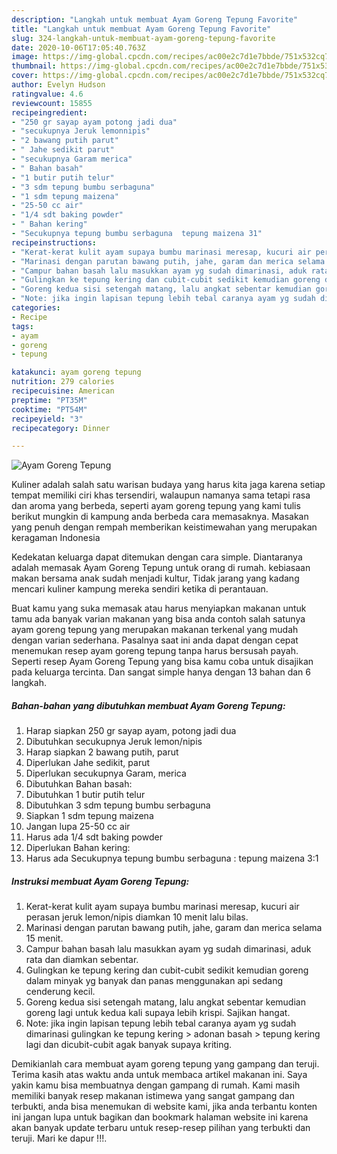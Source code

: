 ```yaml
---
description: "Langkah untuk membuat Ayam Goreng Tepung Favorite"
title: "Langkah untuk membuat Ayam Goreng Tepung Favorite"
slug: 324-langkah-untuk-membuat-ayam-goreng-tepung-favorite
date: 2020-10-06T17:05:40.763Z
image: https://img-global.cpcdn.com/recipes/ac00e2c7d1e7bbde/751x532cq70/ayam-goreng-tepung-foto-resep-utama.jpg
thumbnail: https://img-global.cpcdn.com/recipes/ac00e2c7d1e7bbde/751x532cq70/ayam-goreng-tepung-foto-resep-utama.jpg
cover: https://img-global.cpcdn.com/recipes/ac00e2c7d1e7bbde/751x532cq70/ayam-goreng-tepung-foto-resep-utama.jpg
author: Evelyn Hudson
ratingvalue: 4.6
reviewcount: 15855
recipeingredient:
- "250 gr sayap ayam potong jadi dua"
- "secukupnya Jeruk lemonnipis"
- "2 bawang putih parut"
- " Jahe sedikit parut"
- "secukupnya Garam merica"
- " Bahan basah"
- "1 butir putih telur"
- "3 sdm tepung bumbu serbaguna"
- "1 sdm tepung maizena"
- "25-50 cc air"
- "1/4 sdt baking powder"
- " Bahan kering"
- "Secukupnya tepung bumbu serbaguna  tepung maizena 31"
recipeinstructions:
- "Kerat-kerat kulit ayam supaya bumbu marinasi meresap, kucuri air perasan jeruk lemon/nipis diamkan 10 menit lalu bilas."
- "Marinasi dengan parutan bawang putih, jahe, garam dan merica selama 15 menit."
- "Campur bahan basah lalu masukkan ayam yg sudah dimarinasi, aduk rata dan diamkan sebentar."
- "Gulingkan ke tepung kering dan cubit-cubit sedikit kemudian goreng dalam minyak yg banyak dan panas menggunakan api sedang cenderung kecil."
- "Goreng kedua sisi setengah matang, lalu angkat sebentar kemudian goreng lagi untuk kedua kali supaya lebih krispi. Sajikan hangat."
- "Note: jika ingin lapisan tepung lebih tebal caranya ayam yg sudah dimarinasi gulingkan ke tepung kering &gt; adonan basah &gt; tepung kering lagi dan dicubit-cubit agak banyak supaya kriting."
categories:
- Recipe
tags:
- ayam
- goreng
- tepung

katakunci: ayam goreng tepung 
nutrition: 279 calories
recipecuisine: American
preptime: "PT35M"
cooktime: "PT54M"
recipeyield: "3"
recipecategory: Dinner

---
```



![Ayam Goreng Tepung](https://img-global.cpcdn.com/recipes/ac00e2c7d1e7bbde/751x532cq70/ayam-goreng-tepung-foto-resep-utama.jpg)

Kuliner adalah salah satu warisan budaya yang harus kita jaga karena setiap tempat memiliki ciri khas tersendiri, walaupun namanya sama tetapi rasa dan aroma yang berbeda, seperti ayam goreng tepung yang kami tulis berikut mungkin di kampung anda berbeda cara memasaknya. Masakan yang penuh dengan rempah memberikan keistimewahan yang merupakan keragaman Indonesia



Kedekatan keluarga dapat ditemukan dengan cara simple. Diantaranya adalah memasak Ayam Goreng Tepung untuk orang di rumah. kebiasaan makan bersama anak sudah menjadi kultur, Tidak jarang yang kadang mencari kuliner kampung mereka sendiri ketika di perantauan.

Buat kamu yang suka memasak atau harus menyiapkan makanan untuk tamu ada banyak varian makanan yang bisa anda contoh salah satunya ayam goreng tepung yang merupakan makanan terkenal yang mudah dengan varian sederhana. Pasalnya saat ini anda dapat dengan cepat menemukan resep ayam goreng tepung tanpa harus bersusah payah.
Seperti resep Ayam Goreng Tepung yang bisa kamu coba untuk disajikan pada keluarga tercinta. Dan sangat simple hanya dengan 13 bahan dan 6 langkah.


<!--inarticleads1-->

##### Bahan-bahan yang dibutuhkan membuat Ayam Goreng Tepung:

1. Harap siapkan 250 gr sayap ayam, potong jadi dua
1. Dibutuhkan secukupnya Jeruk lemon/nipis
1. Harap siapkan 2 bawang putih, parut
1. Diperlukan  Jahe sedikit, parut
1. Diperlukan secukupnya Garam, merica
1. Dibutuhkan  Bahan basah:
1. Dibutuhkan 1 butir putih telur
1. Dibutuhkan 3 sdm tepung bumbu serbaguna
1. Siapkan 1 sdm tepung maizena
1. Jangan lupa 25-50 cc air
1. Harus ada 1/4 sdt baking powder
1. Diperlukan  Bahan kering:
1. Harus ada Secukupnya tepung bumbu serbaguna : tepung maizena 3:1




<!--inarticleads2-->

##### Instruksi membuat  Ayam Goreng Tepung:

1. Kerat-kerat kulit ayam supaya bumbu marinasi meresap, kucuri air perasan jeruk lemon/nipis diamkan 10 menit lalu bilas.
1. Marinasi dengan parutan bawang putih, jahe, garam dan merica selama 15 menit.
1. Campur bahan basah lalu masukkan ayam yg sudah dimarinasi, aduk rata dan diamkan sebentar.
1. Gulingkan ke tepung kering dan cubit-cubit sedikit kemudian goreng dalam minyak yg banyak dan panas menggunakan api sedang cenderung kecil.
1. Goreng kedua sisi setengah matang, lalu angkat sebentar kemudian goreng lagi untuk kedua kali supaya lebih krispi. Sajikan hangat.
1. Note: jika ingin lapisan tepung lebih tebal caranya ayam yg sudah dimarinasi gulingkan ke tepung kering &gt; adonan basah &gt; tepung kering lagi dan dicubit-cubit agak banyak supaya kriting.




Demikianlah cara membuat ayam goreng tepung yang gampang dan teruji. Terima kasih atas waktu anda untuk membaca artikel makanan ini. Saya yakin kamu bisa membuatnya dengan gampang di rumah. Kami masih memiliki banyak resep makanan istimewa yang sangat gampang dan terbukti, anda bisa menemukan di website kami, jika anda terbantu konten ini jangan lupa untuk bagikan dan bookmark halaman website ini karena akan banyak update terbaru untuk resep-resep pilihan yang terbukti dan teruji. Mari ke dapur !!!. 
